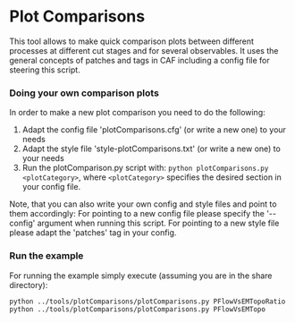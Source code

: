 # Plot Comparisons
This tool allows to make quick comparison plots between different processes at different
cut stages and for several observables. It uses the general concepts of patches and tags
in CAF including a config file for steering this script.

### Doing your own comparison plots

In order to make a new plot comparison you need to do the following:

   1. Adapt the config file 'plotComparisons.cfg' (or write a new one) to your needs
   2. Adapt the style file 'style-plotComparisons.txt' (or write a new one) to your needs
   3. Run the plotComparison.py script with:
       `python plotComparisons.py <plotCategory>`,
       where `<plotCategory>` specifies the desired section in your config file.

Note, that you can also write your own config and style files and point to them accordingly:
For pointing to a new config file please specify the '--config' argument when running this script.
For pointing to a new style file please adapt the 'patches' tag in your config.

### Run the example
For running the example simply execute (assuming you are in the share directory):

```bash
python ../tools/plotComparisons/plotComparisons.py PFlowVsEMTopoRatio
python ../tools/plotComparisons/plotComparisons.py PFlowVsEMTopo
```

